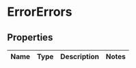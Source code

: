 
# ErrorErrors

## Properties
Name | Type | Description | Notes
------------ | ------------- | ------------- | -------------



